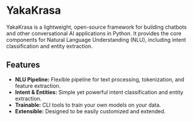 # YakaKrasa

YakaKrasa is a lightweight, open-source framework for building chatbots and other conversational AI applications in Python. It provides the core components for Natural Language Understanding (NLU), including intent classification and entity extraction.

## Features

- **NLU Pipeline:** Flexible pipeline for text processing, tokenization, and feature extraction.
- **Intent & Entities:** Simple yet powerful intent classification and entity extraction.
- **Trainable:** CLI tools to train your own models on your data.
- **Extensible:** Designed to be easily customized and extended.
